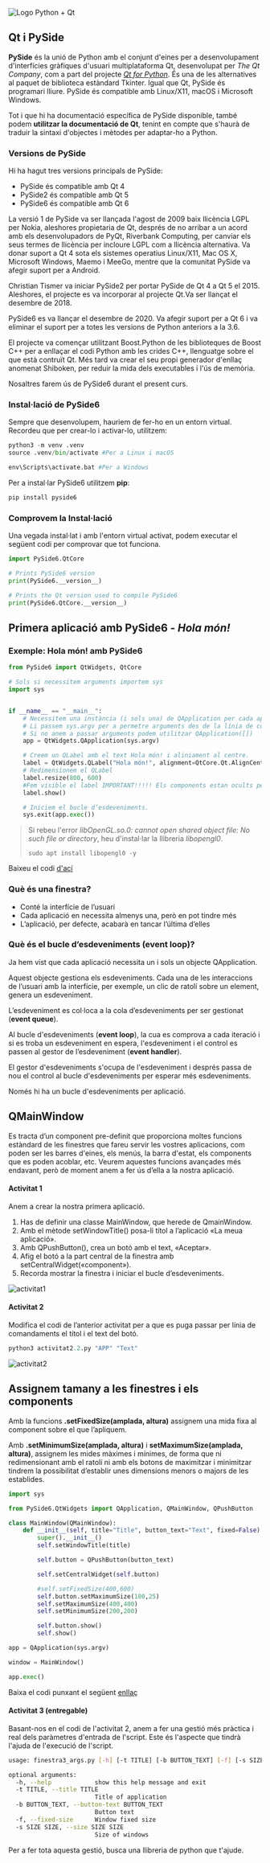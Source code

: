 ![Logo Python + Qt](../../../resources/img/PySide6/1200px-Python_and_Qt.svg.png)

## Qt i PySide

**PySide** és la unió de Python amb el conjunt d'eines per a desenvolupament d'interfícies gràfiques d'usuari multiplataforma Qt, desenvolupat per *The Qt Company*, com a part del projecte [*Qt for Python*](https://doc.qt.io/qtforpython/). És una de les alternatives al paquet de biblioteca estàndard Tkinter. Igual que Qt, PySide és programari lliure. PySide és compatible amb Linux/X11, macOS i Microsoft Windows.

Tot i que hi ha documentació específica de PySide disponible, també podem **utilitzar la documentació de Qt**, tenint en compte que s'haurà de traduir la sintaxi d'objectes i mètodes per adaptar-ho a Python.

### Versions de PySide

Hi ha hagut tres versions principals de PySide:

- PySide és compatible amb Qt 4
- PySide2 és compatible amb Qt 5
- PySide6 és compatible amb Qt 6

La versió 1 de PySide va ser llançada l'agost de 2009 baix llicència LGPL per Nokia, aleshores propietaria de Qt, després de no arribar a un acord amb els desenvolupadors de PyQt, Riverbank Computing, per canviar els seus termes de llicència per incloure LGPL com a llicència alternativa. Va donar suport a Qt 4 sota els sistemes operatius Linux/X11, Mac OS X, Microsoft Windows, Maemo i MeeGo, mentre que la comunitat PySide va afegir suport per a Android.

Christian Tismer va iniciar PySide2 per portar PySide de Qt 4 a Qt 5 el 2015. Aleshores, el projecte es va incorporar al projecte Qt.Va ser llançat el desembre de 2018.

PySide6 es va llançar el desembre de 2020. Va afegir suport per a Qt 6 i va eliminar el suport per a totes les versions de Python anteriors a la 3.6.

El projecte va començar utilitzant Boost.Python de les biblioteques de Boost C++ per a enllaçar el codi Python amb les crides C++, llenguatge sobre el que està contruït Qt. Més tard va crear el seu propi generador d'enllaç anomenat Shiboken, per reduir la mida dels executables i l'ús de memòria.

Nosaltres farem ús de PySide6 durant el present curs.

### Instal·lació de PySide6

Sempre que desenvolupem, hauriem de fer-ho en un entorn virtual. Recordeu que per crear-lo i activar-lo, utilitzem:

```py
python3 -m venv .venv
source .venv/bin/activate #Per a Linux i macOS

env\Scripts\activate.bat #Per a Windows
```

Per a instal·lar PySide6 utilitzem **pip**:

```bash
pip install pyside6
```


### Comprovem la Instal·lació

Una vegada instal·lat i amb l'entorn virtual activat, podem executar el següent codi per comprovar que tot funciona.

```py
import PySide6.QtCore

# Prints PySide6 version
print(PySide6.__version__)

# Prints the Qt version used to compile PySide6
print(PySide6.QtCore.__version__)
```

## Primera aplicació amb PySide6 - *Hola món!*

### Exemple: Hola món! amb PySide6

```py
from PySide6 import QtWidgets, QtCore

# Sols si necessitem arguments importem sys
import sys


if __name__ == "__main__":
    # Necessitem una instància (i sols una) de QApplication per cada aplicació.
    # Li passem sys.argv per a permetre arguments des de la línia de comandaments
    # Si no anem a passar arguments podem utilitzar QApplication([])
    app = QtWidgets.QApplication(sys.argv)

    # Creem un QLabel amb el text Hola món! i aliniament al centre.
    label = QtWidgets.QLabel("Hola món!", alignment=QtCore.Qt.AlignCenter)
    # Redimensionem el QLabel
    label.resize(800, 600)
    #Fem visible el label IMPORTANT!!!!! Els components estan ocults per defecte.
    label.show()

    # Iniciem el bucle d’esdeveniments.
    sys.exit(app.exec())
```

> Si rebeu l'error *libOpenGL.so.0: cannot open shared object file: No such file or directory*, heu d'instal·lar la llibreria *libopengl0*.
> 
>  `sudo apt install libopengl0 -y`

Baixeu el codi [d'ací](../../../resources/code/PySide6/Intro/hello.py)

### Què és una finestra?

- Conté la interfície de l’usuari
- Cada aplicació en necessita almenys una, però en pot tindre més
- L’aplicació, per defecte, acabarà en tancar l’última d’elles


### Què és el bucle d’esdeveniments (event loop)?

Ja hem vist que cada aplicació necessita un i sols un objecte QApplication. 

Aquest objecte gestiona els esdeveniments. Cada una de les interaccions de l’usuari amb la interfície, per exemple, un clic de ratolí sobre un element, genera un esdeveniment. 

L’esdeveniment es col·loca a la cola d’esdeveniments per ser gestionat (**event queue**).

Al bucle d'esdeveniments (**event loop**), la cua es comprova a cada iteració i si es troba un esdeveniment en espera, l'esdeveniment i el control es passen al gestor de l’esdeveniment (**event handler**).

El gestor d'esdeveniments s'ocupa de l'esdeveniment i després passa de nou el control al bucle d'esdeveniments per esperar més esdeveniments. 

Només hi ha un bucle d'esdeveniments per aplicació.

## QMainWindow
Es tracta d’un component pre-definit que proporciona moltes funcions estàndard de les finestres que fareu servir les vostres aplicacions, com poden ser les barres d'eines, els menús, la barra d'estat, els components que es poden acoblar, etc. Veurem aquestes funcions avançades més endavant, però de moment anem a fer ús d’ella a la nostra aplicació.

#### Activitat 1
Anem a crear la nostra primera aplicació.

1. Has de definir una classe MainWindow, que herede de QmainWindow.
2. Amb el mètode setWindowTitle() posa-li títol a l’aplicació «La meua aplicació». 
3. Amb QPushButton(), crea un botó amb el text, «Aceptar».
4. Afig el botó a la part central de la finestra amb setCentralWidget(«component»).
5. Recorda mostrar la finestra i iniciar el bucle d’esdeveniments.

![activitat1](../../../resources/img/PySide6/activitat1.png)

#### Activitat 2
Modifica el codi de l’anterior activitat per a que es puga passar per línia de comandaments el títol i el text del botó.

```py
python3 activitat2.2.py "APP" "Text"
```
![activitat2](../../../resources/img/PySide6/activitat2.png)

## Assignem tamany a les finestres i els components

Amb la funcions **.setFixedSize(amplada, altura)** assignem una mida fixa al component sobre el que l’apliquem. 

Amb **.setMinimumSize(amplada, altura)** i **setMaximumSize(amplada, altura)**, assignem les mides màximes i mínimes, de forma que ni redimensionant amb el ratolí ni amb els botons de maximitzar i minimitzar tindrem la possibilitat d’establir unes dimensions menors o majors de les establides.

```py
import sys

from PySide6.QtWidgets import QApplication, QMainWindow, QPushButton

class MainWindow(QMainWindow):
    def __init__(self, title="Title", button_text="Text", fixed=False):
        super().__init__()
        self.setWindowTitle(title)

        self.button = QPushButton(button_text)

        self.setCentralWidget(self.button)

        #self.setFixedSize(400,600)
        self.button.setMaximumSize(100,25)
        self.setMaximumSize(400,400)
        self.setMinimumSize(200,200)

        self.button.show()
        self.show()

app = QApplication(sys.argv)

window = MainWindow()

app.exec()

```
Baixa el codi punxant el següent [enllaç](../../../resources/code/PySide6/Intro/main_window.py)

#### Activitat 3 (entregable)

Basant-nos en el codi de l'activitat 2, anem a fer una gestió més pràctica i real dels paràmetres d'entrada de l'script. Este és l'aspecte que tindrà l'ajuda de l'execució de l'script. 

```bash
usage: finestra3_args.py [-h] [-t TITLE] [-b BUTTON_TEXT] [-f] [-s SIZE SIZE]

optional arguments:
  -h, --help            show this help message and exit
  -t TITLE, --title TITLE
                        Title of application
  -b BUTTON_TEXT, --button-text BUTTON_TEXT
                        Button text
  -f, --fixed-size      Window fixed size
  -s SIZE SIZE, --size SIZE SIZE
                        Size of windows
```

Per a fer tota aquesta gestió, busca una llibreria de python que t'ajude.

